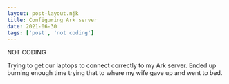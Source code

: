 ```yaml
---
layout: post-layout.njk
title: Configuring Ark server
date: 2021-06-30
tags: ['post', 'not coding']
---
```

<!-- Excerpt Start -->
NOT CODING
<!-- Excerpt End -->

Trying to get our laptops to connect correctly to my Ark server. Ended up burning enough time trying that to where my wife gave up and went to bed.
